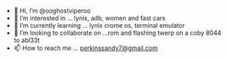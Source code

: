 - 👋 Hi, I’m @ooghostviperoo
- 👀 I’m interested in ... lynix, adb, women and fast cars
- 🌱 I’m currently learning ... lynix crome os, terminal emulator
- 💞️ I’m looking to collaborate on ...rom and flashing twerp on a coby 8044 to abl33t
- 📫 How to reach me ... perkinssandy7@gmail.com

<!---
ooghostviperoo/ooghostviperoo is a ✨ special ✨ repository because its `README.md` (this file) appears on your GitHub profile.
You can click the Preview link to take a look at your changes.
--->
